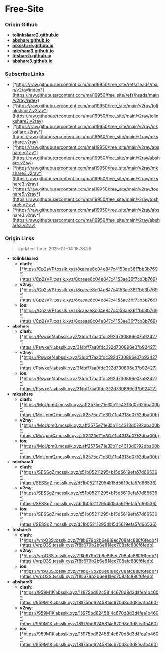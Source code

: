 # Free-Site

### Origin Github

- [**tolinkshare2.github.io**](https://github.com/tolinkshare2/tolinkshare2.github.io)
- [**abshare.github.io**](https://github.com/abshare/abshare.github.io)
- [**mksshare.github.io**](https://github.com/mksshare/mksshare.github.io)
- [**mkshare3.github.io**](https://github.com/mkshare3/mkshare3.github.io)
- [**toshare5.github.io**](https://github.com/toshare5/toshare5.github.io)
- [**abshare3.github.io**](https://github.com/abshare3/abshare3.github.io)

### Subscribe Links

- [*https://raw.githubusercontent.com/mai19950/free_site/refs/heads/main/v2ray/index*](https://raw.githubusercontent.com/mai19950/free_site/refs/heads/main/v2ray/index)
- [*https://raw.githubusercontent.com/mai19950/free_site/main/v2ray/tolinkshare2.v2ray*](https://raw.githubusercontent.com/mai19950/free_site/main/v2ray/tolinkshare2.v2ray)
- [*https://raw.githubusercontent.com/mai19950/free_site/main/v2ray/mksshare.v2ray*](https://raw.githubusercontent.com/mai19950/free_site/main/v2ray/mksshare.v2ray)
- [*https://raw.githubusercontent.com/mai19950/free_site/main/v2ray/abshare.v2ray*](https://raw.githubusercontent.com/mai19950/free_site/main/v2ray/abshare.v2ray)
- [*https://raw.githubusercontent.com/mai19950/free_site/main/v2ray/mkshare3.v2ray*](https://raw.githubusercontent.com/mai19950/free_site/main/v2ray/mkshare3.v2ray)
- [*https://raw.githubusercontent.com/mai19950/free_site/main/v2ray/toshare5.v2ray*](https://raw.githubusercontent.com/mai19950/free_site/main/v2ray/toshare5.v2ray)
- [*https://raw.githubusercontent.com/mai19950/free_site/main/v2ray/abshare3.v2ray*](https://raw.githubusercontent.com/mai19950/free_site/main/v2ray/abshare3.v2ray)

### Origin Links

> Updated Time: 2025-01-04 18:38:29

- **tolinkshare2**
  - **clash**: [*https://Cp2sVP.tosslk.xyz/8caeae8c04e847c4153ae36f7bb3b769*](https://Cp2sVP.tosslk.xyz/8caeae8c04e847c4153ae36f7bb3b769)
  - **v2ray**: [*https://Cp2sVP.tosslk.xyz/8caeae8c04e847c4153ae36f7bb3b769*](https://Cp2sVP.tosslk.xyz/8caeae8c04e847c4153ae36f7bb3b769)
  - **ios**: [*https://Cp2sVP.tosslk.xyz/8caeae8c04e847c4153ae36f7bb3b769*](https://Cp2sVP.tosslk.xyz/8caeae8c04e847c4153ae36f7bb3b769)
- **abshare**
  - **clash**: [*https://PswxeN.absslk.xyz/31dbff7aa0fdc392d730896e37b92427*](https://PswxeN.absslk.xyz/31dbff7aa0fdc392d730896e37b92427)
  - **v2ray**: [*https://PswxeN.absslk.xyz/31dbff7aa0fdc392d730896e37b92427*](https://PswxeN.absslk.xyz/31dbff7aa0fdc392d730896e37b92427)
  - **ios**: [*https://PswxeN.absslk.xyz/31dbff7aa0fdc392d730896e37b92427*](https://PswxeN.absslk.xyz/31dbff7aa0fdc392d730896e37b92427)
- **mksshare**
  - **clash**: [*https://MoUpmQ.mcsslk.xyz/aff2575e71e30b11c4313d0792dba00b*](https://MoUpmQ.mcsslk.xyz/aff2575e71e30b11c4313d0792dba00b)
  - **v2ray**: [*https://MoUpmQ.mcsslk.xyz/aff2575e71e30b11c4313d0792dba00b*](https://MoUpmQ.mcsslk.xyz/aff2575e71e30b11c4313d0792dba00b)
  - **ios**: [*https://MoUpmQ.mcsslk.xyz/aff2575e71e30b11c4313d0792dba00b*](https://MoUpmQ.mcsslk.xyz/aff2575e71e30b11c4313d0792dba00b)
- **mkshare3**
  - **clash**: [*https://SESSgZ.mcsslk.xyz/d51b052112954b15d5619efa57d66536*](https://SESSgZ.mcsslk.xyz/d51b052112954b15d5619efa57d66536)
  - **v2ray**: [*https://SESSgZ.mcsslk.xyz/d51b052112954b15d5619efa57d66536*](https://SESSgZ.mcsslk.xyz/d51b052112954b15d5619efa57d66536)
  - **ios**: [*https://SESSgZ.mcsslk.xyz/d51b052112954b15d5619efa57d66536*](https://SESSgZ.mcsslk.xyz/d51b052112954b15d5619efa57d66536)
- **toshare5**
  - **clash**: [*https://vrpO3S.tosslk.xyz/7f8b679b2b6e818ec708afc880f6fedb*](https://vrpO3S.tosslk.xyz/7f8b679b2b6e818ec708afc880f6fedb)
  - **v2ray**: [*https://vrpO3S.tosslk.xyz/7f8b679b2b6e818ec708afc880f6fedb*](https://vrpO3S.tosslk.xyz/7f8b679b2b6e818ec708afc880f6fedb)
  - **ios**: [*https://vrpO3S.tosslk.xyz/7f8b679b2b6e818ec708afc880f6fedb*](https://vrpO3S.tosslk.xyz/7f8b679b2b6e818ec708afc880f6fedb)
- **abshare3**
  - **clash**: [*https://959M1K.absslk.xyz/18975bd6245814c670d8d3d8fea1b460*](https://959M1K.absslk.xyz/18975bd6245814c670d8d3d8fea1b460)
  - **v2ray**: [*https://959M1K.absslk.xyz/18975bd6245814c670d8d3d8fea1b460*](https://959M1K.absslk.xyz/18975bd6245814c670d8d3d8fea1b460)
  - **ios**: [*https://959M1K.absslk.xyz/18975bd6245814c670d8d3d8fea1b460*](https://959M1K.absslk.xyz/18975bd6245814c670d8d3d8fea1b460)
